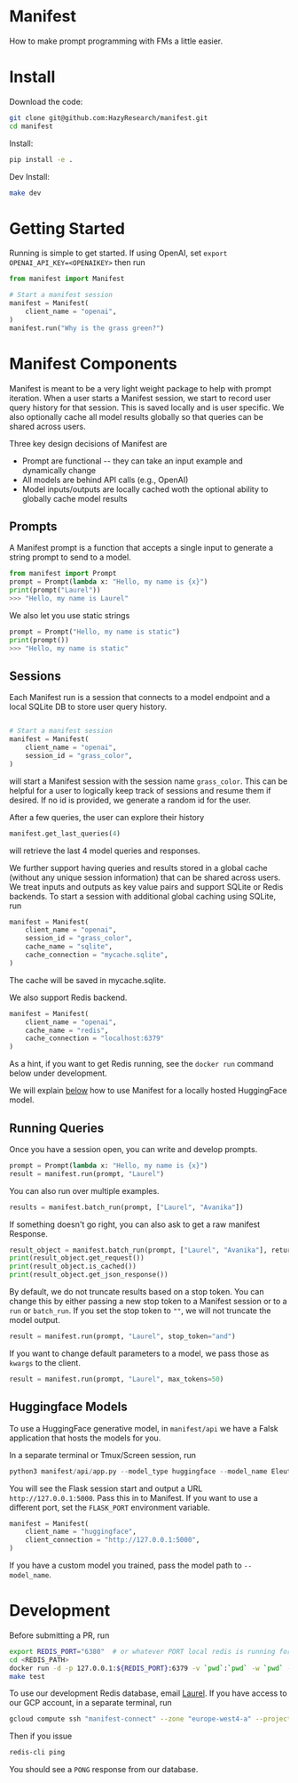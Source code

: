 # Manifest
How to make prompt programming with FMs a little easier.

# Install
Download the code:
```bash
git clone git@github.com:HazyResearch/manifest.git
cd manifest
```

Install:
```bash
pip install -e .
```

Dev Install:
```bash
make dev
```

# Getting Started
Running is simple to get started. If using OpenAI, set `export OPENAI_API_KEY=<OPENAIKEY>` then run

```python
from manifest import Manifest

# Start a manifest session
manifest = Manifest(
    client_name = "openai",
)
manifest.run("Why is the grass green?")
```

# Manifest Components
Manifest is meant to be a very light weight package to help with prompt iteration. When a user starts a Manifest session, we start to record user query history for that session. This is saved locally and is user specific. We also optionally cache all model results globally so that queries can be shared across users.

Three key design decisions of Manifest are

* Prompt are functional -- they can take an input example and dynamically change
* All models are behind API calls (e.g., OpenAI)
* Model inputs/outputs are locally cached woth the optional ability to globally cache model results

## Prompts
A Manifest prompt is a function that accepts a single input to generate a string prompt to send to a model.

```python
from manifest import Prompt
prompt = Prompt(lambda x: "Hello, my name is {x}")
print(prompt("Laurel"))
>>> "Hello, my name is Laurel"
```

We also let you use static strings
```python
prompt = Prompt("Hello, my name is static")
print(prompt())
>>> "Hello, my name is static"
```

## Sessions

Each Manifest run is a session that connects to a model endpoint and a local SQLite DB to store user query history.
```python

# Start a manifest session
manifest = Manifest(
    client_name = "openai",
    session_id = "grass_color",
)
```
will start a Manifest session with the session name `grass_color`. This can be helpful for a user to logically keep track of sessions and resume them if desired. If no id is provided, we generate a random id for the user.

After a few queries, the user can explore their history
```python
manifest.get_last_queries(4)
```
will retrieve the last 4 model queries and responses.

We further support having queries and results stored in a global cache (without any unique session information) that can be shared across users. We treat inputs and outputs as key value pairs and support SQLite or Redis backends. To start a session with additional global caching using SQLite, run

```python
manifest = Manifest(
    client_name = "openai",
    session_id = "grass_color",
    cache_name = "sqlite",
    cache_connection = "mycache.sqlite",
)
```
The cache will be saved in mycache.sqlite.

We also support Redis backend.
```python
manifest = Manifest(
    client_name = "openai",
    cache_name = "redis",
    cache_connection = "localhost:6379"
)
```
As a hint, if you want to get Redis running, see the `docker run` command below under development.

We will explain [below](#huggingface-models) how to use Manifest for a locally hosted HuggingFace model.

## Running Queries

Once you have a session open, you can write and develop prompts.

```python
prompt = Prompt(lambda x: "Hello, my name is {x}")
result = manifest.run(prompt, "Laurel")
```

You can also run over multiple examples.
```python
results = manifest.batch_run(prompt, ["Laurel", "Avanika"])
```

If something doesn't go right, you can also ask to get a raw manifest Response.
```python
result_object = manifest.batch_run(prompt, ["Laurel", "Avanika"], return_response=True)
print(result_object.get_request())
print(result_object.is_cached())
print(result_object.get_json_response())
```

By default, we do not truncate results based on a stop token. You can change this by either passing a new stop token to a Manifest session or to a `run` or `batch_run`. If you set the stop token to `""`, we will not truncate the model output.
```python
result = manifest.run(prompt, "Laurel", stop_token="and")
```

If you want to change default parameters to a model, we pass those as `kwargs` to the client.
```python
result = manifest.run(prompt, "Laurel", max_tokens=50)
```

## Huggingface Models
To use a HuggingFace generative model, in `manifest/api` we have a Falsk application that hosts the models for you.

In a separate terminal or Tmux/Screen session, run
```python
python3 manifest/api/app.py --model_type huggingface --model_name EleutherAI/gpt-j-6B --device 0
```
You will see the Flask session start and output a URL `http://127.0.0.1:5000`. Pass this in to Manifest. If you want to use a different port, set the `FLASK_PORT` environment variable.

```python
manifest = Manifest(
    client_name = "huggingface",
    client_connection = "http://127.0.0.1:5000",
)
```

If you have a custom model you trained, pass the model path to `--model_name`.

# Development
Before submitting a PR, run
```bash
export REDIS_PORT="6380"  # or whatever PORT local redis is running for those tests
cd <REDIS_PATH>
docker run -d -p 127.0.0.1:${REDIS_PORT}:6379 -v `pwd`:`pwd` -w `pwd` --name manifest_redis_test redis
make test
```

To use our development Redis database, email [Laurel](lorr1@cs.stanford.edu). If you have access to our GCP account, in a separate terminal, run
```bash
gcloud compute ssh "manifest-connect" --zone "europe-west4-a" --project "hai-gcp-head-models" -- -N -L 6379:10.152.93.107:6379
```

Then if you issue
```bash
redis-cli ping
```
You should see a `PONG` response from our database.
